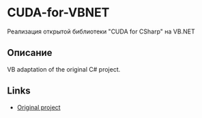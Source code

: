 # CUDA-for-VBNET
Реализация открытой библиотеки "CUDA for CSharp" на VB.NET

## Описание 
VB adaptation of the original C# project.

## Links 
- [Original project](https://stackoverflow.com/questions/42426420/how-to-generate-a-cryptographically-secure-random-integer-within-a-range](https://www.prowaretech.com/articles/current/dot-net/nvidia-cuda)https://www.prowaretech.com/articles/current/dot-net/nvidia-cuda)
